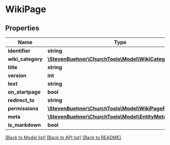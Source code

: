 # WikiPage

## Properties
Name | Type | Description | Notes
------------ | ------------- | ------------- | -------------
**identifier** | **string** |  | 
**wiki_category** | [**\StevenBuehner\ChurchTools\Model\WikiCategory1**](WikiCategory1.md) |  | [optional] 
**title** | **string** |  | [optional] 
**version** | **int** |  | [optional] 
**text** | **string** |  | [optional] 
**on_startpage** | **bool** |  | [optional] 
**redirect_to** | **string** |  | [optional] 
**permissions** | [**\StevenBuehner\ChurchTools\Model\WikiPagePermissions**](WikiPagePermissions.md) |  | [optional] 
**meta** | [**\StevenBuehner\ChurchTools\Model\EntityMetaData**](EntityMetaData.md) |  | [optional] 
**is_markdown** | **bool** |  | [optional] 

[[Back to Model list]](../../README.md#documentation-for-models) [[Back to API list]](../../README.md#documentation-for-api-endpoints) [[Back to README]](../../README.md)

